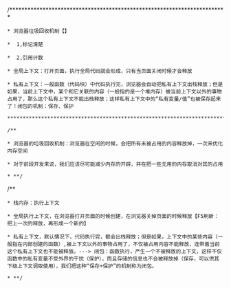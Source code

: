 

  /************************************************************************

    * 浏览器垃圾回收机制【】

    *  1,标记清楚

    *  2,引用计数

    * 全局上下文：打开页面，执行全局代码就会形成，只有当页面关闭时候才会释放

    * 私有上下文：一般函数（代码块）中代码执行完，浏览器会自动把私有上下文出栈释放；但是如果，当前上下文中，某个和它关联的内容（一般指的是一个堆内存）被当前上下文以外的事物占用了，那么这个私有上下文不能出栈释放；这样私有上下文中的“私有变量/值”也被保存起来了！闭包的机制：保存、保护

    ************************************************************************/

    /**

    * 浏览器的垃圾回收机制：浏览器在空闲的时候，会把所有未被占用的内容释放掉，一次来优化内存空间

    * 对于前段开发来说，我们应该尽可能减少内存的开辟，并在把一些无用的内存取消对其的占用

    * **/





/**

    * 栈内存：执行上下文

    * 全局执行上下文，在浏览器打开页面的时候创建，在浏览器关掉页面的时候释放【F5刷新：把上一次的释放，再形成一个新的】

    * 私有上下文，默认情况下，代码执行完，都会出栈释放；但是如果，上下文中的某些内容（一般指在内部创建的函数）,被上下文以外的事物占用了，不仅被占用内容不能释放，连带着当前这个私有上下文也不能被释放。---> 闭包：函数执行，产生一个不被释放的上下文，这样不仅函数中的私有变量不受外界的干扰（保护），而且存储的信息也不会被释放掉（保存，可以供其下级上下文调取使用），我们把这种“保存+保护”的机制称为闭包。

    * **/
